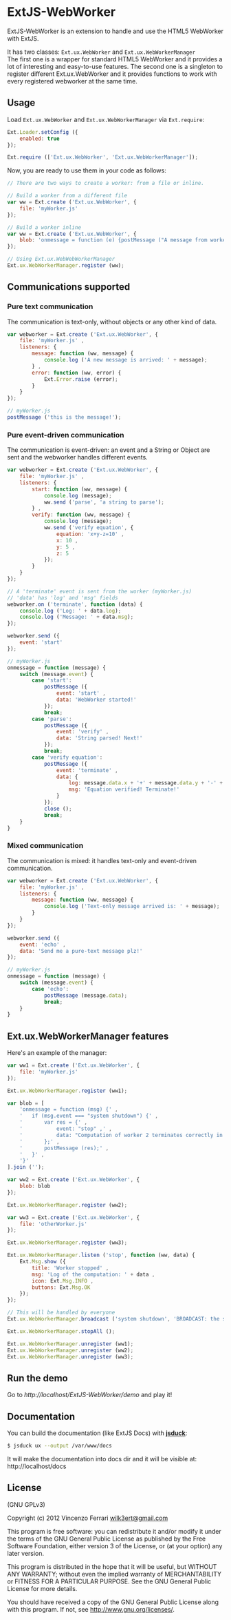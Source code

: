 # ExtJS-WebWorker

ExtJS-WebWorker is an extension to handle and use the HTML5 WebWorker with ExtJS.

It has two classes: `Ext.ux.WebWorker` and `Ext.ux.WebWorkerManager`<br/>
The first one is a wrapper for standard HTML5 WebWorker and it provides a lot of interesting and easy-to-use features.
The second one is a singleton to register different Ext.ux.WebWorker and it provides functions to work with every registered webworker at the same time.

## Usage
Load `Ext.ux.WebWorker` and `Ext.ux.WebWorkerManager` via `Ext.require`:

```javascript
Ext.Loader.setConfig ({
	enabled: true
});

Ext.require (['Ext.ux.WebWorker', 'Ext.ux.WebWorkerManager']);
```

Now, you are ready to use them in your code as follows:

```javascript
// There are two ways to create a worker: from a file or inline.

// Build a worker from a different file
var ww = Ext.create ('Ext.ux.WebWorker', {
	file: 'myWorker.js'
});

// Build a worker inline
var ww = Ext.create ('Ext.ux.WebWorker', {
	blob: 'onmessage = function (e) {postMessage ("A message from worker: + " e.data);}'
});

// Using Ext.ux.WebWebWorkerManager
Ext.ux.WebWorkerManager.register (ww);
```

## Communications supported
### Pure text communication
The communication is text-only, without objects or any other kind of data.

```javascript
var webworker = Ext.create ('Ext.ux.WebWorker', {
	file: 'myWorker.js' ,
	listeners: {
		message: function (ww, message) {
			console.log ('A new message is arrived: ' + message);
		} ,
		error: function (ww, error) {
			Ext.Error.raise (error);
		}
	}
});

// myWorker.js
postMessage ('this is the message!');
```

### Pure event-driven communication
The communication is event-driven: an event and a String or Object are sent and the webworker handles different events.

```javascript
var webworker = Ext.create ('Ext.ux.WebWorker', {
	file: 'myWorker.js' ,
	listeners: {
		start: function (ww, message) {
			console.log (message);
			ww.send ('parse', 'a string to parse');
		} ,
		verify: function (ww, message) {
			console.log (message);
			ww.send ('verify equation', {
				equation: 'x+y-z=10' ,
				x: 10 ,
				y: 5 ,
				z: 5
			});
		}
	}
});

// A 'terminate' event is sent from the worker (myWorker.js)
// 'data' has 'log' and 'msg' fields
webworker.on ('terminate', function (data) {
	console.log ('Log: ' + data.log);
	console.log ('Message: ' + data.msg);
});

webworker.send ({
	event: 'start'
});

// myWorker.js
onmessage = function (message) {
	switch (message.event) {
		case 'start':
			postMessage ({
				event: 'start' ,
				data: 'WebWorker started!'
			});
			break;
		case 'parse':
			postMessage ({
				event: 'verify' ,
				data: 'String parsed! Next!'
			});
			break;
		case 'verify equation':
			postMessage ({
				event: 'terminate' ,
				data: {
					log: message.data.x + '+' + message.data.y + '-' + message.data.z + '=10' ,
					msg: 'Equation verified! Terminate!'
				}
			});
			close ();
			break;
	}
}
```

### Mixed communication
The communication is mixed: it handles text-only and event-driven communication.

```javascript
var webworker = Ext.create ('Ext.ux.WebWorker', {
	file: 'myWorker.js' ,
	listeners: {
		message: function (ww, message) {
			console.log ('Text-only message arrived is: ' + message);
		}
	}
});

webworker.send ({
	event: 'echo' ,
	data: 'Send me a pure-text message plz!'
});

// myWorker.js
onmessage = function (message) {
	switch (message.event) {
		case 'echo':
			postMessage (message.data);
			break;
	}
}
```

## Ext.ux.WebWorkerManager features
Here's an example of the manager:

```javascript
var ww1 = Ext.create ('Ext.ux.WebWorker', {
	file: 'myWorker.js'
});

Ext.ux.WebWorkerManager.register (ww1);

var blob = [
	'onmessage = function (msg) {' ,
	'	if (msg.event === "system shutdown") {' ,
	'		var res = {' ,
	'			event: "stop" ,' ,
	'			data: "Computation of worker 2 terminates correctly in 15h13m20s."' ,
	'		};' ,
	'		postMessage (res);' ,
	'	}' ,
	'}'
].join ('');

var ww2 = Ext.create ('Ext.ux.WebWorker', {
	blob: blob
});

Ext.ux.WebWorkerManager.register (ww2);

var ww3 = Ext.create ('Ext.ux.WebWorker', {
	file: 'otherWorker.js'
});

Ext.ux.WebWorkerManager.register (ww3);

Ext.ux.WebWorkerManager.listen ('stop', function (ww, data) {
	Ext.Msg.show ({
		title: 'Worker stopped' ,
		msg: 'Log of the computation: ' + data ,
		icon: Ext.Msg.INFO ,
		buttons: Ext.Msg.OK
	});
});

// This will be handled by everyone
Ext.ux.WebWorkerManager.broadcast ('system shutdown', 'BROADCAST: the system will shutdown in few minutes.');

Ext.ux.WebWorkerManager.stopAll ();

Ext.ux.WebWorkerManager.unregister (ww1);
Ext.ux.WebWorkerManager.unregister (ww2);
Ext.ux.WebWorkerManager.unregister (ww3);
```

## Run the demo
Go to *http://localhost/ExtJS-WebWorker/demo* and play it!

## Documentation
You can build the documentation (like ExtJS Docs) with [**jsduck**](https://github.com/senchalabs/jsduck):

```bash
$ jsduck ux --output /var/www/docs
```

It will make the documentation into docs dir and it will be visible at: http://localhost/docs

## License
(GNU GPLv3)

Copyright (c) 2012 Vincenzo Ferrari <wilk3ert@gmail.com>

This program is free software: you can redistribute it and/or modify
it under the terms of the GNU General Public License as published by
the Free Software Foundation, either version 3 of the License, or
(at your option) any later version.

This program is distributed in the hope that it will be useful,
but WITHOUT ANY WARRANTY; without even the implied warranty of
MERCHANTABILITY or FITNESS FOR A PARTICULAR PURPOSE.  See the
GNU General Public License for more details.

You should have received a copy of the GNU General Public License
along with this program.  If not, see <http://www.gnu.org/licenses/>.
